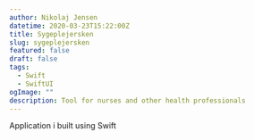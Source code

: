 ```yaml
---
author: Nikolaj Jensen
datetime: 2020-03-23T15:22:00Z
title: Sygeplejersken
slug: sygeplejersken
featured: false
draft: false
tags:
  - Swift
  - SwiftUI
ogImage: ""
description: Tool for nurses and other health professionals
---
```


Application i built using Swift
